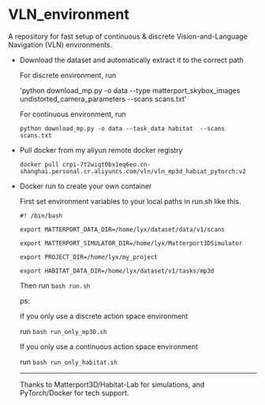 # VLN_environment
A repository for fast setup of ​continuous &amp; discrete Vision-and-Language Navigation (VLN) environments.

- Download the dataset and automatically extract it to the correct path

  For discrete environment, run

  'python download_mp.py -o data --type matterport_skybox_images undistorted_camera_parameters --scans scans.txt'

   For continuous environment, run

   `python download_mp.py -o data --task_data habitat  --scans scans.txt`
  

- Pull docker from my aliyun remote docker registry

  `docker pull crpi-7t2wiqt0bx1eq6eo.cn-shanghai.personal.cr.aliyuncs.com/vln/vln_mp3d_habiat_pytorch:v2`
- Docker run to create your own container
  
  First set environment variables to your local paths in run.sh like this.

  `
  #! /bin/bash `

  `
  export MATTERPORT_DATA_DIR=/home/lyx/dataset/data/v1/scans `

  `
  export MATTERPORT_SIMULATOR_DIR=/home/lyx/Matterport3DSimulator `

  `
  export PROJECT_DIR=/home/lyx/my_project `

  `
  export HABITAT_DATA_DIR=/home/lyx/dataset/v1/tasks/mp3d `
    
  
  Then run `bash run.sh`

  ps:

  If you only use a ​discrete action space environment

  run  `bash run_only_mp3D.sh`

  If you only use a ​continuous action space environment

  run  `bash run_only_habitat.sh`

  ---------------------------------------
  Thanks to Matterport3D/Habitat-Lab for simulations, and PyTorch/Docker for tech support.

  

  

